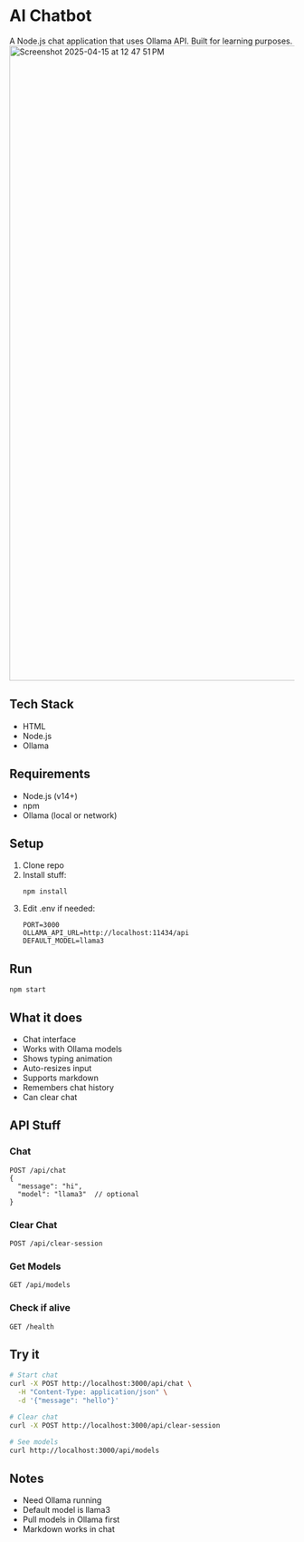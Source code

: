 # AI Chatbot

A Node.js chat application that uses Ollama API. Built for learning purposes.
<img width="1120" alt="Screenshot 2025-04-15 at 12 47 51 PM" src="https://github.com/user-attachments/assets/f21a5e54-a46d-4a89-a743-3578c1c9bd9d" />

## Tech Stack
- HTML
- Node.js
- Ollama


## Requirements

- Node.js (v14+)
- npm
- Ollama (local or network)

## Setup

1. Clone repo
2. Install stuff:
   ```
   npm install
   ```
3. Edit .env if needed:
   ```
   PORT=3000
   OLLAMA_API_URL=http://localhost:11434/api
   DEFAULT_MODEL=llama3
   ```

## Run

```
npm start
```

## What it does

- Chat interface
- Works with Ollama models
- Shows typing animation
- Auto-resizes input
- Supports markdown
- Remembers chat history
- Can clear chat

## API Stuff

### Chat
```
POST /api/chat
{
  "message": "hi",
  "model": "llama3"  // optional
}
```

### Clear Chat
```
POST /api/clear-session
```

### Get Models
```
GET /api/models
```

### Check if alive
```
GET /health
```

## Try it

```bash
# Start chat
curl -X POST http://localhost:3000/api/chat \
  -H "Content-Type: application/json" \
  -d '{"message": "hello"}'

# Clear chat
curl -X POST http://localhost:3000/api/clear-session

# See models
curl http://localhost:3000/api/models
```

## Notes

- Need Ollama running
- Default model is llama3
- Pull models in Ollama first
- Markdown works in chat 

